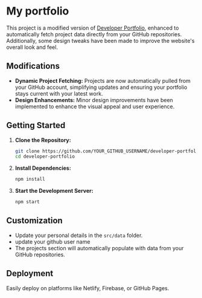 # My portfolio

This project is a modified version of [Developer Portfolio](https://github.com/hhhrrrttt222111/developer-portfolio), enhanced to automatically fetch project data directly from your GitHub repositories. Additionally, some design tweaks have been made to improve the website's overall look and feel.

## Modifications

* **Dynamic Project Fetching:** Projects are now automatically pulled from your GitHub account, simplifying updates and ensuring your portfolio stays current with your latest work.
* **Design Enhancements:** Minor design improvements have been implemented to enhance the visual appeal and user experience.

## Getting Started

1. **Clone the Repository:**

   ```bash
   git clone https://github.com/YOUR_GITHUB_USERNAME/developer-portfolio.git
   cd developer-portfolio
   ```

2. **Install Dependencies:**

   ```bash
   npm install
   ```

3. **Start the Development Server:**

   ```bash
   npm start
   ```

## Customization

* Update your personal details in the `src/data` folder.
* update your github user name
* The projects section will automatically populate with data from your GitHub repositories.

## Deployment

Easily deploy on platforms like Netlify, Firebase, or GitHub Pages.

